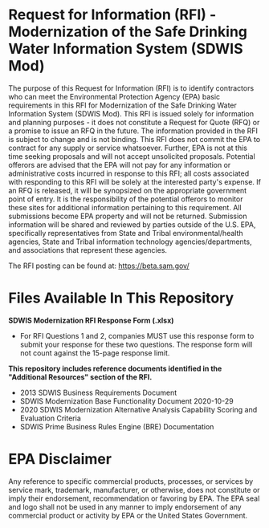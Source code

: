 # Request for Information (RFI) - Modernization of the Safe Drinking Water Information System (SDWIS Mod) 
The purpose of this Request for Information (RFI) is to identify contractors who can meet the Environmental Protection Agency (EPA) basic requirements in this RFI for Modernization of the Safe Drinking Water Information System (SDWIS Mod). 
This RFI is issued solely for information and planning purposes - it does not constitute a Request for Quote (RFQ) or a promise to issue an RFQ in the future. The information provided in the RFI is subject to change and is not binding. This RFI does not commit the EPA to contract for any supply or service whatsoever. Further, EPA is not at this time seeking proposals and will not accept unsolicited proposals. Potential offerors are advised that the EPA will not pay for any information or administrative costs incurred in response to this RFI; all costs associated with responding to this RFI will be solely at the interested party's expense. If an RFQ is released, it will be synopsized on the appropriate government point of entry. It is the responsibility of the potential offerors to monitor these sites for additional information pertaining to this requirement. All submissions become EPA property and will not be returned. Submission information will be shared and reviewed by parties outside of the U.S. EPA, specifically representatives from State and Tribal environmental/health agencies, State and Tribal information technology agencies/departments, and associations that represent these agencies. 



The RFI posting can be found at: https://beta.sam.gov/ 

# Files Available In This Repository
**SDWIS Modernization RFI Response Form (.xlsx)**
- For RFI Questions 1 and 2, companies MUST use this response form to submit your response for these two questions. The response form will not count against the 15-page response limit.

**This repository includes reference documents identified in the "Additional Resources" section of the RFI.**
- 2013 SDWIS Business Requirements Document
- SDWIS Modernization Base Functionality Document 2020-10-29
- 2020 SDWIS Modernization Alternative Analysis Capability Scoring and Evaluation Criteria
- SDWIS Prime Business Rules Engine (BRE) Documentation

# EPA Disclaimer 
Any reference to specific commercial products, processes, or services by service mark, trademark, manufacturer, or otherwise, does not constitute or imply their endorsement, recommendation or favoring by EPA. The EPA seal and logo shall not be used in any manner to imply endorsement of any commercial product or activity by EPA or the United States Government.
